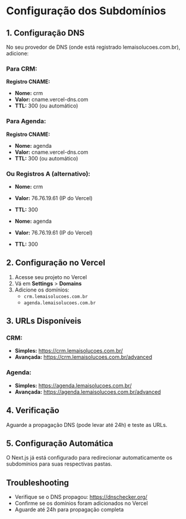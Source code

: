 # Configuração dos Subdomínios

## 1. Configuração DNS

No seu provedor de DNS (onde está registrado lemaisolucoes.com.br), adicione:

### Para CRM:
**Registro CNAME:**
- **Nome:** crm
- **Valor:** cname.vercel-dns.com
- **TTL:** 300 (ou automático)

### Para Agenda:
**Registro CNAME:**
- **Nome:** agenda
- **Valor:** cname.vercel-dns.com
- **TTL:** 300 (ou automático)

### Ou Registros A (alternativo):
- **Nome:** crm
- **Valor:** 76.76.19.61 (IP do Vercel)
- **TTL:** 300

- **Nome:** agenda
- **Valor:** 76.76.19.61 (IP do Vercel)
- **TTL:** 300

## 2. Configuração no Vercel

1. Acesse seu projeto no Vercel
2. Vá em **Settings** > **Domains**
3. Adicione os domínios:
   - `crm.lemaisolucoes.com.br`
   - `agenda.lemaisolucoes.com.br`

## 3. URLs Disponíveis

### CRM:
- **Simples:** https://crm.lemaisolucoes.com.br/
- **Avançada:** https://crm.lemaisolucoes.com.br/advanced

### Agenda:
- **Simples:** https://agenda.lemaisolucoes.com.br/
- **Avançada:** https://agenda.lemaisolucoes.com.br/advanced

## 4. Verificação

Aguarde a propagação DNS (pode levar até 24h) e teste as URLs.

## 5. Configuração Automática

O Next.js já está configurado para redirecionar automaticamente os subdomínios para suas respectivas pastas.

## Troubleshooting

- Verifique se o DNS propagou: https://dnschecker.org/
- Confirme se os domínios foram adicionados no Vercel
- Aguarde até 24h para propagação completa
